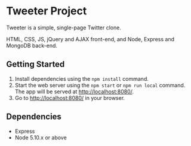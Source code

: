 # Tweeter Project

Tweeter is a simple, single-page Twitter clone.

HTML, CSS, JS, jQuery and AJAX front-end, and Node, Express and MongoDB back-end.

## Getting Started

1. Install dependencies using the `npm install` command.
2. Start the web server using the `npm start` or `npm run local` command. The app will be served at <http://localhost:8080/>.
3. Go to <http://localhost:8080/> in your browser.

## Dependencies

- Express
- Node 5.10.x or above
